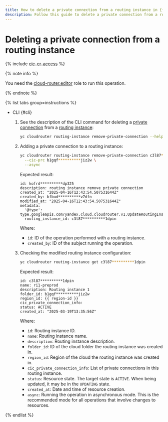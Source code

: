 ```yaml
---
title: How to delete a private connection from a routing instance in {{ cr-name }}
description: Follow this guide to delete a private connection from a routing instance in {{ cr-name }}.
---
```


# Deleting a private connection from a routing instance

{% include [cic-cr-access](../../_includes/interconnect/cic-cr-access.md) %}

{% note info %}

You need the [cloud-router.editor](../security/index.md#cloudrouter-editor) role to run this operation.

{% endnote %}

{% list tabs group=instructions %}

- CLI {#cli}

  1. See the description of the CLI command for deleting a [private connection](../../interconnect/concepts/priv-con.md) from a [routing instance](../concepts/routing-instance.md):

      ```bash
      yc cloudrouter routing-instance remove-private-connection --help
      ```

  1. Adding a private connection to a routing instance:

     ```bash
     yc cloudrouter routing-instance remove-private-connection c3l87**********1dpin \
       --cic-prc b1gqf**********jiz2w \
       --async
     ```

     Expected result:

      ```text
      id: kofrd**********dp325
      description: routing instance remove private connection
      created_at: "2025-04-16T12:43:54.507531644Z"
      created_by: bfbud**********v7dfn
      modified_at: "2025-04-16T12:43:54.507531644Z"
      metadata:
        '@type': type.googleapis.com/yandex.cloud.cloudrouter.v1.UpdateRoutingInstanceMetadata
        routing_instance_id: c3l87**********1dpin
      ```

     Where:
      * `id`: ID of the operation performed with a routing instance.
      * `created_by`: ID of the subject running the operation.


  1. Checking the modified routing instance configuration:

     ```bash
     yc cloudrouter routing-instance get c3l87**********1dpin
     ```

     Expected result:

     ```
     id: c3l87**********1dpin
     name: ri1-preprod
     description: Routing instance 1
     folder_id: b1gqf**********jiz2w
     region_id: {{ region-id }}
     cic_private_connection_info:
     status: ACTIVE
     created_at: "2025-03-19T13:35:56Z"
     ```

     Where:
       * `id`: Routing instance ID.
       * `name`: Routing instance name.
       * `description`: Routing instance description.
       * `folder_id`: ID of the cloud folder the routing instance was created in.
       * `region_id`: Region of the cloud the routing instance was created in.
       * `cic_private_connection_info`: List of private connections in this routing instance.
       * `status`: Resource state. The target state is `ACTIVE`. When being updated, it may be in the `UPDATING` state.
       * `created_at`: Date and time of resource creation.
       * `async`: Running the operation in asynchronous mode. This is the recommended mode for all operations that involve changes to resources.

{% endlist %}

